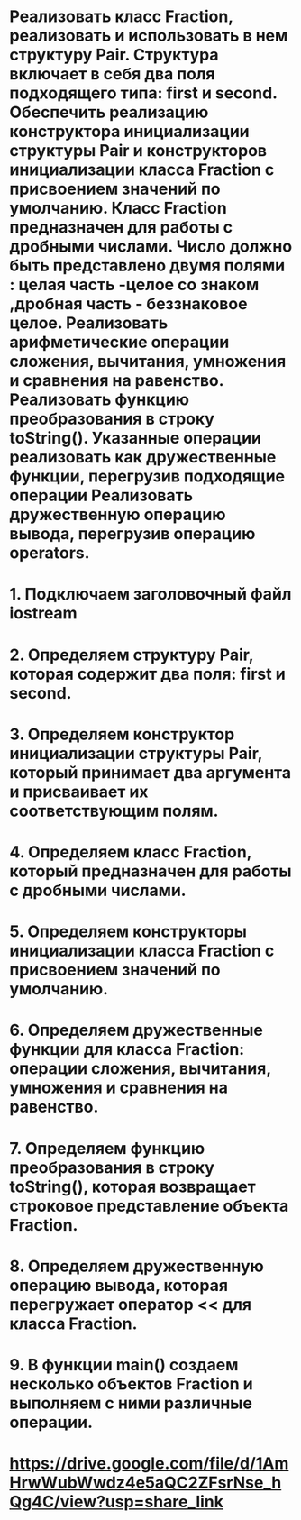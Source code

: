 # Реализовать класс Fraction, реализовать и использовать в нем структуру Pair. Структура включает в себя два поля подходящего типа: first и second. Обеспечить реализацию конструктора инициализации структуры Pair и конструкторов инициализации класса Fraction с присвоением значений по умолчанию. Класс Fraction предназначен для работы с дробными числами. Число должно быть представлено двумя полями : целая часть -целое со знаком ,дробная часть -  беззнаковое целое. Реализовать арифметические операции сложения, вычитания, умножения и сравнения на равенство. Реализовать функцию преобразования в строку toString(). Указанные операции реализовать как дружественные функции, перегрузив подходящие операции Реализовать дружественную операцию вывода, перегрузив операцию operators.
# 1. Подключаем заголовочный файл iostream
# 2. Определяем структуру Pair, которая содержит два поля: first и second.
# 3. Определяем конструктор инициализации структуры Pair, который принимает два аргумента и присваивает их соответствующим полям.
# 4. Определяем класс Fraction, который предназначен для работы с дробными числами.
# 5. Определяем конструкторы инициализации класса Fraction с присвоением значений по умолчанию. 
# 6. Определяем дружественные функции для класса Fraction: операции сложения, вычитания, умножения и сравнения на равенство. 
# 7. Определяем функцию преобразования в строку toString(), которая возвращает строковое представление объекта Fraction.
# 8. Определяем дружественную операцию вывода, которая перегружает оператор << для класса Fraction.
# 9. В функции main() создаем несколько объектов Fraction и выполняем с ними различные операции.
# https://drive.google.com/file/d/1AmHrwWubWwdz4e5aQC2ZFsrNse_hQg4C/view?usp=share_link
 
